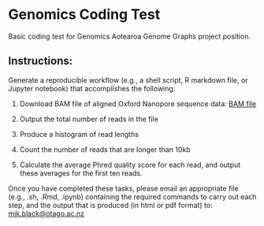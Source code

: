 # Genomics Coding Test

Basic coding test for Genomics Aotearoa Genome Graphs project position.

## Instructions:

Generate a reproducible workflow (e.g., a shell script, R markdown file, or Jupyter notebook) that accomplishes the following:

1. Download BAM file of aligned Oxford Nanopore sequence data: [BAM file](https://raw.githubusercontent.com/mikblack/GenomicsCodingTest/main/ont-reads-aligned.bam)

2. Output the total number of reads in the file

3. Produce a histogram of read lengths

4. Count the number of reads that are longer than 10kb

5. Calculate the average Phred quality score for each read, and output these averages for the first ten reads.

Once you have completed these tasks, please email an appropriate file (e.g., .sh, .Rmd, .ipynb) containing the required commands to carry out each step, and the output that is produced (in html or pdf format)
to: mik.black@otago.ac.nz
